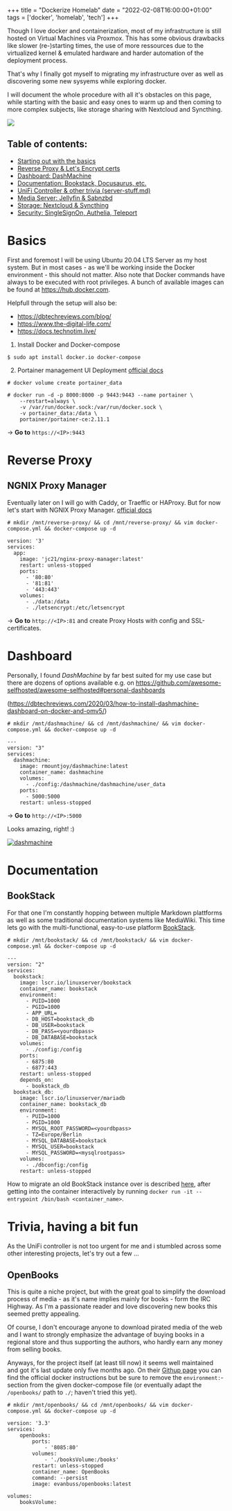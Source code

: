 +++
title = "Dockerize Homelab"
date = "2022-02-08T16:00:00+01:00"
tags  = ['docker', 'homelab', 'tech']
+++

Though I love docker and containerization, most of my infrastructure is still hosted on Virtual Machines via Proxmox.
This has some obvious drawbacks like slower (re-)starting times, the use of more ressources due to the virtualized kernel & emulated hardware and harder automation of the deployment process.

That's why I finally got myself to migrating my infrastructure over as well as discovering some new sysyems while exploring docker.

I will document the whole procedure with all it's obstacles on this page, while starting with the basic and easy ones to warm up and then coming to more complex subjects, like storage sharing with Nextcloud and Syncthing.

![](/posts/docker.png)

## Table of contents:
- [Starting out with the basics](#basics)
- [Reverse Proxy & Let's Encrypt certs](#reverse-proxy )
- [Dashboard: DashMachine](#dashboard)
- [Documentation: Bookstack, Docusaurus, etc.](#documentation)
- [UniFi Controller & other trivia (server-stuff.md)]()
- [Media Server: Jellyfin & Sabnzbd]()
- [Storage: Nextcloud & Syncthing]()
- [Security: SingleSignOn, Authelia, Teleport]()

# Basics
First and foremost I will be using Ubuntu 20.04 LTS Server as my host system. But in most cases - as we'll be working inside the Docker environment - this should not matter. Also note that Docker commands have always to be executed with root privileges.
A bunch of available images can be found at https://hub.docker.com.

Helpfull through the setup will also be:
- https://dbtechreviews.com/blog/
- https://www.the-digital-life.com/
- https://docs.technotim.live/

1. Install Docker and Docker-compose
```
$ sudo apt install docker.io docker-compose
```
  
2. Portainer management UI Deployment
[official docs](https://docs.portainer.io/v/ce-2.11/start/install/server/docker/linux)

```
# docker volume create portainer_data
```

```
# docker run -d -p 8000:8000 -p 9443:9443 --name portainer \
    --restart=always \
    -v /var/run/docker.sock:/var/run/docker.sock \
    -v portainer_data:/data \
    portainer/portainer-ce:2.11.1
```
-> **Go to** `https://<IP>:9443`

# Reverse Proxy
## NGNIX Proxy Manager
Eventually later on I will go with Caddy, or Traeffic or HAProxy. But for now let's start with NGNIX Proxy Manager. [official docs](https://nginxproxymanager.com/guide/#quick-setup)
```
# mkdir /mnt/reverse-proxy/ && cd /mnt/reverse-proxy/ && vim docker-compose.yml && docker-compose up -d
```
```
version: '3'
services:
  app:
    image: 'jc21/nginx-proxy-manager:latest'
    restart: unless-stopped
    ports:
      - '80:80'
      - '81:81'
      - '443:443'
    volumes:
      - ./data:/data
      - ./letsencrypt:/etc/letsencrypt
```
-> **Go to** `http://<IP>:81` and create Proxy Hosts with config and SSL-certificates.

# Dashboard
Personally, I found _DashMachine_ by far best suited for my use case but there are dozens of options available e.g. on https://github.com/awesome-selfhosted/awesome-selfhosted#personal-dashboards

(https://dbtechreviews.com/2020/03/how-to-install-dashmachine-dashboard-on-docker-and-omv5/)
```
# mkdir /mnt/dashmachine/ && cd /mnt/dashmachine/ && vim docker-compose.yml && docker-compose up -d
```
```
---
version: "3"
services:
  dashmachine:
    image: rmountjoy/dashmachine:latest
    container_name: dashmachine
    volumes:
      - ./config:/dashmachine/dashmachine/user_data
    ports:
      - 5000:5000
    restart: unless-stopped
```
-> **Go to** `http://<IP>:5000`

Looks amazing, right! :)

[![dashmachine](/posts/dashmachine.png)](/posts/dashmachine.png)

# Documentation
## BookStack
For that one I'm constantly hopping between multiple Markdown plattforms as well as some traditional documentation systems like MediaWiki. This time lets go with the multi-functional, easy-to-use platform [BookStack](https://github.com/linuxserver/docker-bookstack).
```
# mkdir /mnt/bookstack/ && cd /mnt/bookstack/ && vim docker-compose.yml && docker-compose up -d
```
```
---
version: "2"
services:
  bookstack:
    image: lscr.io/linuxserver/bookstack
    container_name: bookstack
    environment:
      - PUID=1000
      - PGID=1000
      - APP_URL=
      - DB_HOST=bookstack_db
      - DB_USER=bookstack
      - DB_PASS=<yourdbpass>
      - DB_DATABASE=bookstack
    volumes:
      - ./config:/config
    ports:
      - 6875:80
      - 6877:443
    restart: unless-stopped
    depends_on:
      - bookstack_db
  bookstack_db:
    image: lscr.io/linuxserver/mariadb
    container_name: bookstack_db
    environment:
      - PUID=1000
      - PGID=1000
      - MYSQL_ROOT_PASSWORD=<yourdbpass>
      - TZ=Europe/Berlin
      - MYSQL_DATABASE=bookstack
      - MYSQL_USER=bookstack
      - MYSQL_PASSWORD=<mysqlrootpass>
    volumes:
      - ./dbconfig:/config
    restart: unless-stopped
```
How to migrate an old BookStack instance over is described [here](https://www.bookstackapp.com/docs/admin/backup-restore/), after getting into the container interactively by running `docker run -it --entrypoint /bin/bash <container_name>`.

# Trivia, having a bit fun
As the UniFi controller is not too urgent for me and i stumbled across some other interesting projects, let's try out a few ...

## OpenBooks
This is quite a niche project, but with the great goal to simplify the download process of media - as it's name implies mainly for books - form the IRC Highway. As I'm a passionate reader and love discovering new books this seemed pretty appealing.

Of course, I don't encourage anyone to download pirated media of the web and I want to strongly emphasize the advantage of buying books in a regional store and thus supporting the authors, who hardly earn any money from selling books.

Anyways, for the project itself (at least till now) it seems well maintained and got it's last update only five months ago. On their [Githup page](https://github.com/evan-buss/openbooks) you can find the official docker instructions but be sure to remove the `environment:`-section from the given docker-compose file (or eventually adapt the `/openbooks/` path to `./`; haven't tried this yet).
```
# mkdir /mnt/openbooks/ && cd /mnt/openbooks/ && vim docker-compose.yml && docker-compose up -d
```
```
version: '3.3'
services:
    openbooks:
        ports:
            - '8085:80'
        volumes:
            - './booksVolume:/books'
        restart: unless-stopped
        container_name: OpenBooks
        command: --persist
        image: evanbuss/openbooks:latest

volumes:
    booksVolume:
```
